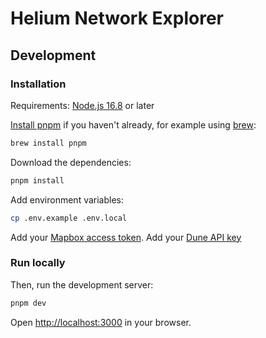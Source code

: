 # Helium Network Explorer

## Development

### Installation

Requirements: [Node.js 16.8](https://nodejs.org/) or later

[Install pnpm](https://pnpm.io/installation) if you haven't already, for example using [brew](https://brew.sh/):

```bash
brew install pnpm
```

Download the dependencies:

```bash
pnpm install
```

Add environment variables:

```bash
cp .env.example .env.local
```

Add your [Mapbox access token](https://docs.mapbox.com/help/glossary/access-token/).
Add your [Dune API key](https://dune.com/docs/api/#obtaining-an-api-key)

### Run locally

Then, run the development server:

```bash
pnpm dev
```

Open [http://localhost:3000](http://localhost:3000) in your browser.
